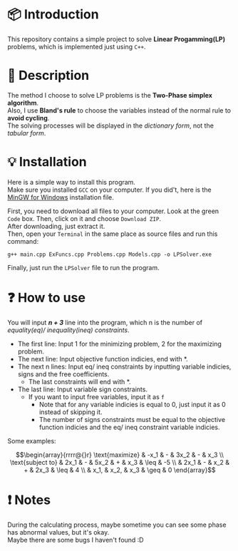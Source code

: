 # :package: Introduction <br>
This repository contains a simple project to solve **Linear Progamming(LP)** problems, which is implemented just using `C++`. <br>
# :newspaper: Description <br>
The method I choose to solve LP problems is the **Two-Phase simplex algorithm**. <br>
Also, I use **Bland's rule** to choose the variables instead of the normal rule to **avoid cycling**. <br>
The solving processes will be displayed in the *dictionary form*, not the *tabular form*.
# :bulb: Installation <br>
Here is a simple way to install this program. <br>
Make sure you installed `GCC` on your computer. 
If you did't, here is the [MinGW for Windows](https://sourceforge.net/projects/mingw/) installation file. <br>

First, you need to download all files to your computer. Look at the green `Code` box. Then, click on it and choose `Download ZIP`. <br>
After downloading, just extract it. <br>
Then, open your `Terminal` in the same place as source files and run this command:
``` shell
g++ main.cpp ExFuncs.cpp Problems.cpp Models.cpp -o LPSolver.exe
```
Finally, just run the `LPSolver` file to run the program.
# :question: How to use <br>
You will input ***n + 3*** line into the program, which n is the number of *equality(eq)/ inequality(ineq) constraints*.
- The first line: Input 1 for the minimizing problem, 2 for the maximizing problem.
- The next line: Input objective function indicies, end with *.
- The next n lines: Input eq/ ineq constraints by inputting variable indicies, signs and the free coefficients.
  + The last constraints will end with *.
- The last line: Input variable sign constraints.
  + If you want to input free variables, input it as `f`
    * Note that for any variable indicies is equal to 0, just input it as 0 instead of skipping it.
    * The number of signs constraints must be equal to the objective function indicies and the eq/ ineq constraint variable indicies. <br>

Some examples: <br>
``` math
\begin{array}{rrrr@{}r}
\text{maximize} & -x_1 & - & 3x_2 & - & x_3 \\
\text{subject to} & 2x_1 & - & 5x_2 & + & x_3 & \leq & -5 \\
                  & 2x_1 & - & x_2 & + & 2x_3 & \leq & 4 \\
                  & x_1, & x_2, & x_3 & \geq & 0
\end{array}
```

# :heavy_exclamation_mark: Notes <br>
During the calculating process, maybe sometime you can see some phase has abnormal values, but it's okay. <br>
Maybe there are some bugs I haven't found :D
